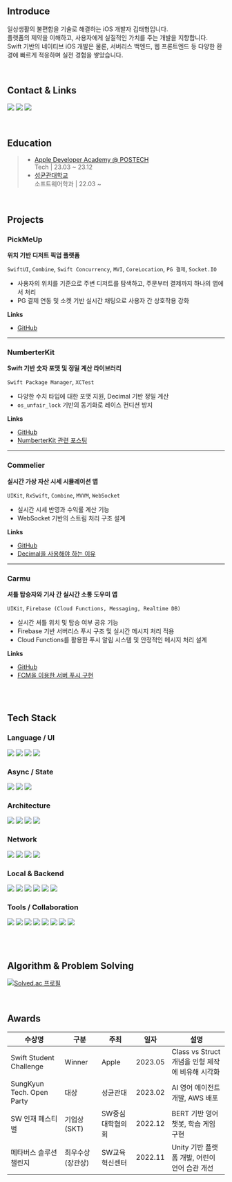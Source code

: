 ## Introduce

일상생활의 불편함을 기술로 해결하는 iOS 개발자 김태형입니다.  
플랫폼의 제약을 이해하고, 사용자에게 실질적인 가치를 주는 개발을 지향합니다.  
Swift 기반의 네이티브 iOS 개발은 물론, 서버리스 백엔드, 웹 프론트엔드 등 다양한 환경에 빠르게 적응하며 실전 경험을 쌓았습니다.

<br>

## Contact & Links

<p>
<a href="https://tae-rogrammer.tistory.com/">
  <img src="https://img.shields.io/badge/Blog-F57C00?style=for-the-badge&logo=blogger&logoColor=white"></a>
<a href="https://www.linkedin.com/in/taehyung-kim-716402286/"><img src="https://img.shields.io/badge/LinkedIn-0072B1?style=for-the-badge&logo=linkedin&logoColor=white"></a>
<a href="https://github.com/Taerogrammer"><img src="https://img.shields.io/badge/GitHub-24292E?style=for-the-badge&logo=github&logoColor=white"></a>
</p>

<br>

## Education

> - [Apple Developer Academy @ POSTECH](https://developeracademy.postech.ac.kr/)  
>   Tech | 23.03 ~ 23.12
> - [성균관대학교](https://cse.skku.edu/cse/index.do)  
>   소프트웨어학과 | 22.03 ~

<br>

## Projects

### PickMeUp  
**위치 기반 디저트 픽업 플랫폼**

`SwiftUI`, `Combine`, `Swift Concurrency`, `MVI`, `CoreLocation`, `PG 결제`, `Socket.IO`

- 사용자의 위치를 기준으로 주변 디저트를 탐색하고, 주문부터 결제까지 하나의 앱에서 처리  
- PG 결제 연동 및 소켓 기반 실시간 채팅으로 사용자 간 상호작용 강화  

**Links**  
- [GitHub](링크)  

---

### NumberterKit  
**Swift 기반 숫자 포맷 및 정밀 계산 라이브러리**

`Swift Package Manager`, `XCTest`

- 다양한 수치 타입에 대한 포맷 지원, Decimal 기반 정밀 계산  
- `os_unfair_lock` 기반의 동기화로 레이스 컨디션 방지  

**Links**  
- [GitHub](링크)  
- [NumberterKit 관련 포스팅](https://tae-rogrammer.tistory.com/category/iOS/NumberterKit)

---

### Commelier  
**실시간 가상 자산 시세 시뮬레이션 앱**

`UIKit`, `RxSwift`, `Combine`, `MVVM`, `WebSocket`

- 실시간 시세 반영과 수익률 계산 기능  
- WebSocket 기반의 스트림 처리 구조 설계  

**Links**  
- [GitHub](https://github.com/Taerogrammer/Commelier)  
- [Decimal을 사용해야 하는 이유](https://tae-rogrammer.tistory.com/155)

---

### Carmu  
**셔틀 탑승자와 기사 간 실시간 소통 도우미 앱**

`UIKit`, `Firebase (Cloud Functions, Messaging, Realtime DB)`

- 실시간 셔틀 위치 및 탑승 여부 공유 기능  
- Firebase 기반 서버리스 푸시 구조 및 실시간 메시지 처리 적용  
- Cloud Functions를 활용한 푸시 알림 시스템 및 안정적인 메시지 처리 설계  

**Links**  
- [GitHub](https://github.com/DeveloperAcademy-POSTECH/MacC-Team-DGC)  
- [FCM을 이용한 서버 푸시 구현](https://tae-rogrammer.tistory.com/70)

<br><br>

## Tech Stack

### Language / UI
<p>
  <img src="https://img.shields.io/badge/Swift-F05138?style=for-the-badge&logo=swift&logoColor=white"/>
  <img src="https://img.shields.io/badge/UIKit-2396F3?style=for-the-badge&logo=apple&logoColor=white"/>
  <img src="https://img.shields.io/badge/SwiftUI-1E1E1E?style=for-the-badge&logo=swift&logoColor=white"/>
  <img src="https://img.shields.io/badge/React-61DAFB?style=for-the-badge&logo=react&logoColor=black"/>
</p>

### Async / State
<p>
  <img src="https://img.shields.io/badge/Combine-1E90FF?style=for-the-badge&logo=apple&logoColor=white"/>
  <img src="https://img.shields.io/badge/RxSwift-B7178C?style=for-the-badge&logo=reactivex&logoColor=white"/>
  <img src="https://img.shields.io/badge/Swift_Concurrency-0A84FF?style=for-the-badge&logo=apple&logoColor=white"/>
</p>

### Architecture
<p>
  <img src="https://img.shields.io/badge/MVC-02569B?style=for-the-badge"/>
  <img src="https://img.shields.io/badge/MVVM-007ACC?style=for-the-badge"/>
   <img src="https://img.shields.io/badge/In--Out-FFB000?style=for-the-badge"/>
  <img src="https://img.shields.io/badge/MVI-FF6F00?style=for-the-badge"/>
</p>

### Network
<p>
  <img src="https://img.shields.io/badge/Alamofire-DD0031?style=for-the-badge&logo=swift&logoColor=white"/>
  <img src="https://img.shields.io/badge/URLSession-000000?style=for-the-badge&logo=apple&logoColor=white"/>
  <img src="https://img.shields.io/badge/WebSocket-FF9900?style=for-the-badge&logo=websocket&logoColor=white"/>
  <img src="https://img.shields.io/badge/Socket.IO-010101?style=for-the-badge&logo=socket.io&logoColor=white"/>
</p>

### Local & Backend
<p>
  <img src="https://img.shields.io/badge/CoreData-4A86E8?style=for-the-badge&logo=apple&logoColor=white"/>
  <img src="https://img.shields.io/badge/Realm-39477F?style=for-the-badge&logo=realm&logoColor=white"/>
  <img src="https://img.shields.io/badge/Firebase-FFCA28?style=for-the-badge&logo=firebase&logoColor=black"/>
  <img src="https://img.shields.io/badge/Flask-000000?style=for-the-badge&logo=flask&logoColor=white"/>
  <img src="https://img.shields.io/badge/FastAPI-009688?style=for-the-badge&logo=fastapi&logoColor=white"/>
  <img src="https://img.shields.io/badge/AWS-232F3E?style=for-the-badge&logo=amazon-aws&logoColor=white"/>
</p>

### Tools / Collaboration
<p>
  <img src="https://img.shields.io/badge/Git-F05032?style=for-the-badge&logo=git&logoColor=white"/>
  <img src="https://img.shields.io/badge/GitHub-181717?style=for-the-badge&logo=github&logoColor=white"/>
  <img src="https://img.shields.io/badge/XCTest-509A36?style=for-the-badge&logo=apple&logoColor=white"/>
   <img src="https://img.shields.io/badge/Google%20Analytics-E37400?style=for-the-badge&logo=google-analytics&logoColor=white"/>
  <img src="https://img.shields.io/badge/Docker-2496ED?style=for-the-badge&logo=docker&logoColor=white"/>
  <img src="https://img.shields.io/badge/Notion-000000?style=for-the-badge&logo=notion&logoColor=white"/>
  <img src="https://img.shields.io/badge/Slack-4A154B?style=for-the-badge&logo=slack&logoColor=white"/>
  <img src="https://img.shields.io/badge/Jira-0052CC?style=for-the-badge&logo=jira&logoColor=white"/>
</p>

<br><br>

## Algorithm & Problem Solving

[![Solved.ac 프로필](http://mazassumnida.wtf/api/generate_badge?boj=dev_ted)](https://solved.ac/dev_ted)

<br>

## Awards

| 수상명 | 구분 | 주최 | 일자 | 설명 |
|--------|------|------|------|------|
| Swift Student Challenge | Winner | Apple | 2023.05 | Class vs Struct 개념을 인형 제작에 비유해 시각화 |
| SungKyun Tech. Open Party | 대상 | 성균관대 | 2023.02 | AI 영어 에이전트 개발, AWS 배포 |
| SW 인재 페스티벌 | 기업상 (SKT) | SW중심대학협의회 | 2022.12 | BERT 기반 영어 챗봇, 학습 게임 구현 |
| 메타버스 솔루션 챌린지 | 최우수상 (장관상) | SW교육혁신센터 | 2022.11 | Unity 기반 플랫폼 개발, 어린이 언어 습관 개선 |
